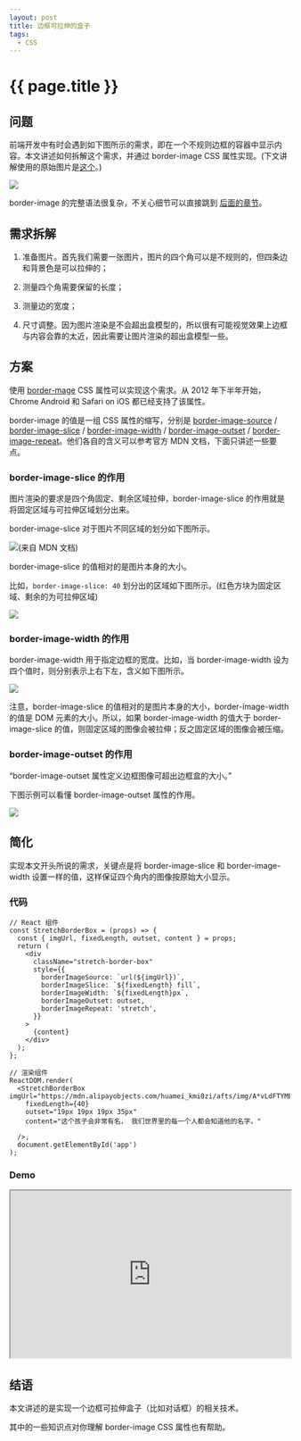```yaml
---
layout: post
title: 边框可拉伸的盒子
tags:
  - CSS
---
```


# {{ page.title }}

## 问题

前端开发中有时会遇到如下图所示的需求，即在一个不规则边框的容器中显示内容。本文讲述如何拆解这个需求，并通过 border-image CSS 属性实现。(下文讲解使用的原始图片是[这个](https://mdn.alipayobjects.com/huamei_kmi0zi/afts/img/A*vLdFTYMEEzkAAAAAAAAAAAAADv17AQ/original)。)

![](/images/2023-09-22-示例.jpg)

<!-- more -->

border-image 的完整语法很复杂，不关心细节可以直接跳到 [后面的章节](#简化)。

## 需求拆解

1. 准备图片。首先我们需要一张图片，图片的四个角可以是不规则的，但四条边和背景色是可以拉伸的；

2. 测量四个角需要保留的长度；

3. 测量边的宽度；

4. 尺寸调整。因为图片渲染是不会超出盒模型的，所以很有可能视觉效果上边框与内容会靠的太近，因此需要让图片渲染的超出盒模型一些。

## 方案

使用 [border-mage](https://developer.mozilla.org/zh-CN/docs/Web/CSS/border-image) CSS 属性可以实现这个需求。从 2012 年下半年开始，Chrome Android 和 Safari on iOS 都已经支持了该属性。

border-image 的值是一组 CSS 属性的缩写，分别是 [border-image-source](https://developer.mozilla.org/zh-CN/docs/Web/CSS/border-image-source) / [border-image-slice](https://developer.mozilla.org/zh-CN/docs/Web/CSS/border-image-slice) / [border-image-width](https://developer.mozilla.org/zh-CN/docs/Web/CSS/border-image-width) / [border-image-outset](https://developer.mozilla.org/zh-CN/docs/Web/CSS/border-image-outset) / [border-image-repeat](https://developer.mozilla.org/zh-CN/docs/Web/CSS/border-image-repeat)。他们各自的含义可以参考官方 MDN 文档，下面只讲述一些要点。

### border-image-slice 的作用

图片渲染的要求是四个角固定、剩余区域拉伸，border-image-slice 的作用就是将固定区域与可拉伸区域划分出来。

border-image-slice 对于图片不同区域的划分如下图所示。

![(来自 MDN 文档)](/images/2023-09-22-border-image-slice-position.png)

border-image-slice 的值相对的是图片本身的大小。

比如，`border-image-slice: 40` 划分出的区域如下图所示。(红色方块为固定区域、剩余的为可拉伸区域)

![](/images/2023-09-22-border-image-slice-demo.jpg)

### border-image-width 的作用

border-image-width 用于指定边框的宽度。比如，当 border-image-width 设为四个值时，则分别表示上右下左，含义如下图所示。

![](/images/2023-09-22-border-image-width-demo.jpg)

注意，border-image-slice 的值相对的是图片本身的大小，border-image-width 的值是 DOM 元素的大小。所以，如果 border-image-width 的值大于 border-image-slice 的值，则固定区域的图像会被拉伸；反之固定区域的图像会被压缩。

### border-image-outset 的作用

“border-image-outset 属性定义边框图像可超出边框盒的大小。”

下图示例可以看懂 border-image-outset 属性的作用。

![](/images/2023-09-22-border-image-outset-demo.jpg)

## 简化

实现本文开头所说的需求，关键点是将 border-image-slice 和 border-image-width 设置一样的值，这样保证四个角内的图像按原始大小显示。

### 代码

```
// React 组件
const StretchBorderBox = (props) => {
  const { imgUrl, fixedLength, outset, content } = props;
  return (
    <div
      className="stretch-border-box"
      style={{
        borderImageSource: `url(${imgUrl})`,
        borderImageSlice: `${fixedLength} fill`,
        borderImageWidth: `${fixedLength}px`,
        borderImageOutset: outset,
        borderImageRepeat: 'stretch',
      }}
    >
      {content}
    </div>
  );
};

// 渲染组件
ReactDOM.render(
  <StretchBorderBox imgUrl="https://mdn.alipayobjects.com/huamei_kmi0zi/afts/img/A*vLdFTYMEEzkAAAAAAAAAAAAADv17AQ/original"
    fixedLength={40}
    outset="19px 19px 19px 35px"
    content="这个孩子会非常有名， 我们世界里的每一个人都会知道他的名字。"

  />,
  document.getElementById('app')
);
```

### Demo

<iframe
  width="100%"
  height="300"
  src="https://rob2468.github.io/mypage/stretch-border-box-demo/"
>
</iframe>

## 结语

本文讲述的是实现一个边框可拉伸盒子（比如对话框）的相关技术。

其中的一些知识点对你理解 border-image CSS 属性也有帮助。
